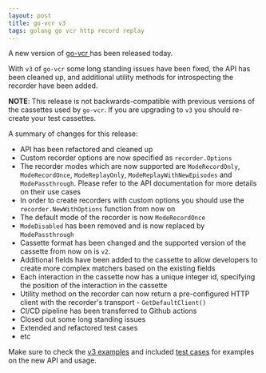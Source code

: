 ```yaml
---
layout: post
title: go-vcr v3
tags: golang go vcr http record replay
---
```

A new version of [go-vcr ](https://github.com/dnaeon/go-vcr) has been
released today.

With `v3` of `go-vcr` some long standing issues have been fixed, the
API has been cleaned up, and additional utility methods for
introspecting the recorder have been added.

**NOTE**: This release is not backwards-compatible with previous
versions of the cassettes used by `go-vcr`. If you are upgrading to
`v3` you should re-create your test cassettes.

A summary of changes for this release:

- API has been refactored and cleaned up
- Custom recorder options are now specified as `recorder.Options`
- The recorder modes which are now supported are `ModeRecordOnly`,
  `ModeRecordOnce`, `ModeReplayOnly`, `ModeReplayWithNewEpisodes` and
  `ModePassthrough`. Please refer to the API documentation for more
  details on their use cases
- In order to create recorders with custom options you should use the
  `recorder.NewWithOptions` function from now on
- The default mode of the recorder is now `ModeRecordOnce`
- `ModeDisabled` has been removed and is now replaced by
  `ModePassthrough`
- Cassette format has been changed and the supported version of the
  cassette from now on is `v2`.
- Additional fields have been added to the cassette to allow
  developers to create more complex matchers based on the existing
  fields
- Each interaction in the cassette now has a unique integer id,
  specifying the position of the interaction in the cassette
- Utility method on the recorder can now return a pre-configured HTTP
  client with the recorder's transport - `GetDefaultClient()`
- CI/CD pipeline has been transferred to Github actions
- Closed out some long standing issues
- Extended and refactored test cases
- etc

Make sure to check the [v3
examples](https://github.com/dnaeon/go-vcr/tree/v3/examples) and
included [test
cases](https://github.com/dnaeon/go-vcr/blob/v3/recorder/recorder_test.go)
for examples on the new API and usage.
